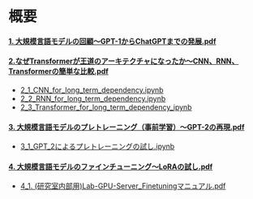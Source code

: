 # 概要

#### [1. 大規模言語モデルの回顧〜GPT-1からChatGPTまでの発展.pdf](https://github.com/DING-1994/part-time-kennsyu/blob/main/%E5%A4%A7%E8%A6%8F%E6%A8%A1%E3%83%A2%E3%83%86%E3%82%99%E3%83%AB%E3%81%AE%E3%83%81%E3%83%A5%E3%83%BC%E3%83%88%E3%83%AA%E3%82%A2%E3%83%AB/1.%20%E5%A4%A7%E8%A6%8F%E6%A8%A1%E8%A8%80%E8%AA%9E%E3%83%A2%E3%83%86%E3%82%99%E3%83%AB%E3%81%AE%E5%9B%9E%E9%A1%A7%E3%80%9CGPT-1%E3%81%8B%E3%82%89ChatGPT%E3%81%BE%E3%81%A6%E3%82%99%E3%81%AE%E7%99%BA%E5%B1%95.pdf)

#### [2.なぜTransformerが王道のアーキテクチャになったか〜CNN、RNN、Transformerの簡単な比較.pdf](https://github.com/DING-1994/part-time-kennsyu/blob/main/%E5%A4%A7%E8%A6%8F%E6%A8%A1%E3%83%A2%E3%83%86%E3%82%99%E3%83%AB%E3%81%AE%E3%83%81%E3%83%A5%E3%83%BC%E3%83%88%E3%83%AA%E3%82%A2%E3%83%AB/2.%E3%81%AA%E3%81%9B%E3%82%99Transformer%E3%81%8B%E3%82%99%E7%8E%8B%E9%81%93%E3%81%AE%E3%82%A2%E3%83%BC%E3%82%AD%E3%83%86%E3%82%AF%E3%83%81%E3%83%A3%E3%81%AB%E3%81%AA%E3%81%A3%E3%81%9F%E3%81%8B%E3%80%9CCNN%E3%80%81RNN%E3%80%81Transformer%E3%81%AE%E7%B0%A1%E5%8D%98%E3%81%AA%E6%AF%94%E8%BC%83.pdf)
- [2_1_CNN_for_long_term_dependency.ipynb](https://github.com/DING-1994/part-time-kennsyu/blob/main/%E5%A4%A7%E8%A6%8F%E6%A8%A1%E3%83%A2%E3%83%86%E3%82%99%E3%83%AB%E3%81%AE%E3%83%81%E3%83%A5%E3%83%BC%E3%83%88%E3%83%AA%E3%82%A2%E3%83%AB/2_1_CNN_for_long_term_dependency.ipynb)
- [2_2_RNN_for_long_term_dependency.ipynb](https://github.com/DING-1994/part-time-kennsyu/blob/main/%E5%A4%A7%E8%A6%8F%E6%A8%A1%E3%83%A2%E3%83%86%E3%82%99%E3%83%AB%E3%81%AE%E3%83%81%E3%83%A5%E3%83%BC%E3%83%88%E3%83%AA%E3%82%A2%E3%83%AB/2_2_RNN_for_long_term_dependency.ipynb)
- [2_3_Transformer_for_long_term_dependency_ipynb](https://github.com/DING-1994/part-time-kennsyu/blob/main/%E5%A4%A7%E8%A6%8F%E6%A8%A1%E3%83%A2%E3%83%86%E3%82%99%E3%83%AB%E3%81%AE%E3%83%81%E3%83%A5%E3%83%BC%E3%83%88%E3%83%AA%E3%82%A2%E3%83%AB/2_3_Transformer_for_long_term_dependency_ipynb.ipynb)

#### [3. 大規模言語モデルのプレトレーニング（事前学習）〜GPT-2の再現.pdf](https://github.com/DING-1994/part-time-kennsyu/blob/main/%E5%A4%A7%E8%A6%8F%E6%A8%A1%E3%83%A2%E3%83%86%E3%82%99%E3%83%AB%E3%81%AE%E3%83%81%E3%83%A5%E3%83%BC%E3%83%88%E3%83%AA%E3%82%A2%E3%83%AB/3.%20%E5%A4%A7%E8%A6%8F%E6%A8%A1%E8%A8%80%E8%AA%9E%E3%83%A2%E3%83%86%E3%82%99%E3%83%AB%E3%81%AE%E3%83%95%E3%82%9A%E3%83%AC%E3%83%88%E3%83%AC%E3%83%BC%E3%83%8B%E3%83%B3%E3%82%AF%E3%82%99%EF%BC%88%E4%BA%8B%E5%89%8D%E5%AD%A6%E7%BF%92%EF%BC%89%E3%80%9CGPT-2%E3%81%AE%E5%86%8D%E7%8F%BE.pdf)
- [3_1_GPT_2によるプレトレーニングの試し.ipynb](3_1_GPT_2によるプレトレーニングの試し.ipynb)

#### [4. 大規模言語モデルのファインチューニング〜LoRAの試し.pdf](https://github.com/DING-1994/part-time-kennsyu/blob/main/%E5%A4%A7%E8%A6%8F%E6%A8%A1%E3%83%A2%E3%83%86%E3%82%99%E3%83%AB%E3%81%AE%E3%83%81%E3%83%A5%E3%83%BC%E3%83%88%E3%83%AA%E3%82%A2%E3%83%AB/4.%20%E5%A4%A7%E8%A6%8F%E6%A8%A1%E8%A8%80%E8%AA%9E%E3%83%A2%E3%83%86%E3%82%99%E3%83%AB%E3%81%AE%E3%83%95%E3%82%A1%E3%82%A4%E3%83%B3%E3%83%81%E3%83%A5%E3%83%BC%E3%83%8B%E3%83%B3%E3%82%AF%E3%82%99%E3%80%9CLoRA%E3%81%AE%E8%A9%A6%E3%81%97.pdf)
- [4_1. (研究室内部用)Lab-GPU-Server_Finetuningマニュアル.pdf](https://github.com/DING-1994/part-time-kennsyu/blob/main/%E5%A4%A7%E8%A6%8F%E6%A8%A1%E3%83%A2%E3%83%86%E3%82%99%E3%83%AB%E3%81%AE%E3%83%81%E3%83%A5%E3%83%BC%E3%83%88%E3%83%AA%E3%82%A2%E3%83%AB/4_1.%20(%E7%A0%94%E7%A9%B6%E5%AE%A4%E5%86%85%E9%83%A8%E7%94%A8)Lab-GPU-Server_Finetuning%E3%83%9E%E3%83%8B%E3%83%A5%E3%82%A2%E3%83%AB.pdf)

